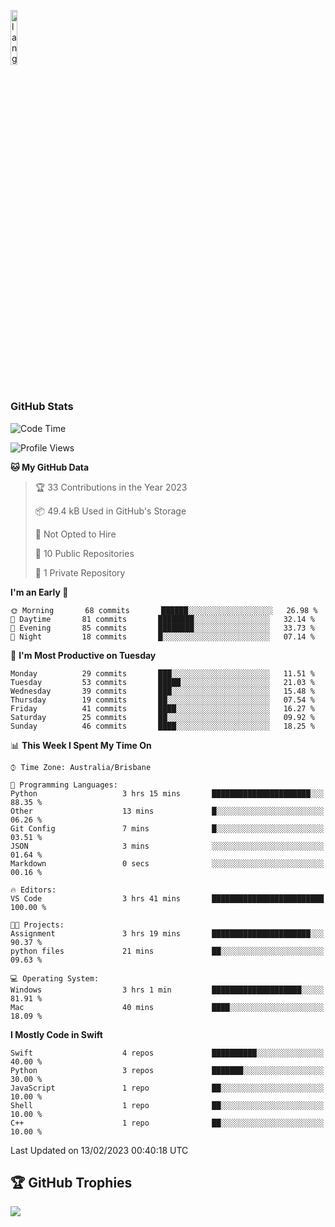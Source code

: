 <p align="left"><img width=15%" src="https://github.com/alansmathew/alansmathew/raw/master/lang.gif" alt="lang image here" /></p>

# <h3 align="left">GitHub Stats</h3>

<!--START_SECTION:waka-->
![Code Time](http://img.shields.io/badge/Code%20Time-130%20hrs%2043%20mins-blue)

![Profile Views](http://img.shields.io/badge/Profile%20Views-0-blue)

**🐱 My GitHub Data** 

> 🏆 33 Contributions in the Year 2023
 > 
> 📦 49.4 kB Used in GitHub's Storage 
 > 
> 🚫 Not Opted to Hire
 > 
> 📜 10 Public Repositories 
 > 
> 🔑 1 Private Repository 
 > 
**I'm an Early 🐤** 

```text
🌞 Morning       68 commits       ██████░░░░░░░░░░░░░░░░░░░   26.98 % 
🌆 Daytime       81 commits       ████████░░░░░░░░░░░░░░░░░   32.14 % 
🌃 Evening       85 commits       ████████░░░░░░░░░░░░░░░░░   33.73 % 
🌙 Night         18 commits       █░░░░░░░░░░░░░░░░░░░░░░░░   07.14 % 

```
📅 **I'm Most Productive on Tuesday** 

```text
Monday          29 commits       ███░░░░░░░░░░░░░░░░░░░░░░   11.51 % 
Tuesday         53 commits       █████░░░░░░░░░░░░░░░░░░░░   21.03 % 
Wednesday       39 commits       ███░░░░░░░░░░░░░░░░░░░░░░   15.48 % 
Thursday        19 commits       ██░░░░░░░░░░░░░░░░░░░░░░░   07.54 % 
Friday          41 commits       ████░░░░░░░░░░░░░░░░░░░░░   16.27 % 
Saturday        25 commits       ██░░░░░░░░░░░░░░░░░░░░░░░   09.92 % 
Sunday          46 commits       ████░░░░░░░░░░░░░░░░░░░░░   18.25 % 

```


📊 **This Week I Spent My Time On** 

```text
⌚︎ Time Zone: Australia/Brisbane

💬 Programming Languages: 
Python                   3 hrs 15 mins       ██████████████████████░░░   88.35 % 
Other                    13 mins             █░░░░░░░░░░░░░░░░░░░░░░░░   06.26 % 
Git Config               7 mins              █░░░░░░░░░░░░░░░░░░░░░░░░   03.51 % 
JSON                     3 mins              ░░░░░░░░░░░░░░░░░░░░░░░░░   01.64 % 
Markdown                 0 secs              ░░░░░░░░░░░░░░░░░░░░░░░░░   00.16 % 

🔥 Editors: 
VS Code                  3 hrs 41 mins       █████████████████████████   100.00 % 

🐱‍💻 Projects: 
Assignment               3 hrs 19 mins       ██████████████████████░░░   90.37 % 
python files             21 mins             ██░░░░░░░░░░░░░░░░░░░░░░░   09.63 % 

💻 Operating System: 
Windows                  3 hrs 1 min         ████████████████████░░░░░   81.91 % 
Mac                      40 mins             ████░░░░░░░░░░░░░░░░░░░░░   18.09 % 

```

**I Mostly Code in Swift** 

```text
Swift                    4 repos             ██████████░░░░░░░░░░░░░░░   40.00 % 
Python                   3 repos             ███████░░░░░░░░░░░░░░░░░░   30.00 % 
JavaScript               1 repo              ██░░░░░░░░░░░░░░░░░░░░░░░   10.00 % 
Shell                    1 repo              ██░░░░░░░░░░░░░░░░░░░░░░░   10.00 % 
C++                      1 repo              ██░░░░░░░░░░░░░░░░░░░░░░░   10.00 % 

```



 Last Updated on 13/02/2023 00:40:18 UTC
<!--END_SECTION:waka-->

## 🏆 GitHub Trophies

![](https://github-profile-trophy.vercel.app/?username=samh06&theme=discord&no-frame=true&no-bg=false&margin-w=4)
